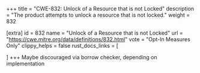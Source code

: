 +++
title = "CWE-832: Unlock of a Resource that is not Locked"
description	= "The product attempts to unlock a resource that is not locked."
weight = 832

[extra]
id = 832
name = "Unlock of a Resource that is not Locked"
url = "https://cwe.mitre.org/data/definitions/832.html"
vote = "Opt-In Measures Only"
clippy_helps = false
rust_docs_links = [
	
]
+++
Maybe discouraged via borrow checker, depending on implementation
